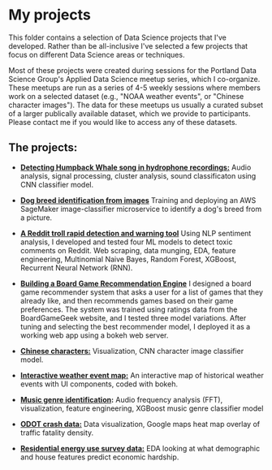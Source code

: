 # My projects

This folder contains a selection of Data Science projects that I've developed. Rather than be all-inclusive I've selected a few projects that focus on different Data Science areas or techniques.


Most of these projects were created during sessions for the Portland Data Science Group's Applied Data Science meetup series, which I co-organize. These meetups are run as a series of 4-5 weekly sessions where members work on a selected dataset (e.g., "NOAA weather events", or "Chinese character images"). The data for these meetups us usually a curated subset of a larger publically available dataset, which we provide to participants. Please contact me if you would like to access any of these datasets.

## The projects:

- **[Detecting Humpback Whale song in hydrophone recordings:](./ACO_whale_detector)** Audio analysis, signal processing, cluster analysis, sound classificaton using CNN classifier model.

- **[Dog breed identification from images](./AWS/sagemaker_dog_breed_id)**  Training and deploying an AWS SageMaker image-classifier microservice to identify a dog's breed from a picture. 

- **[A Reddit troll rapid detection and warning tool](https://github.com/johnmburt/springboard/tree/master/capstone_1)** Using NLP sentiment analysis, I developed and tested four ML models to detect toxic comments on Reddit. Web scraping, data munging, EDA, feature engineering, Multinomial Naive Bayes, Random Forest, XGBoost, Recurrent Neural Network (RNN).

- **[Building a Board Game Recommendation Engine](https://github.com/johnmburt/springboard/tree/master/capstone_2)**  I designed a board game recommender system that asks a user for a list of games that they already like, and then recommends games based on their game preferences. The system was trained using ratings data from the BoardGameGeek website, and I tested three model variations. After tuning and selecting the best recommender model, I deployed it as a working web app using a bokeh web server.

- **[Chinese characters:](./chinese_characters)** Visualization, CNN character image classifier model.

- **[Interactive weather event map:](./NOAA_weather_events)** An interactive map of historical weather events with UI components, coded with bokeh.

- **[Music genre identification](./music_genre_id):** Audio frequency analysis (FFT), visualization, feature engineering, XGBoost music genre classifier model

- **[ODOT crash data:](./ODOT_crash_map)** Data visualization, Google maps heat map overlay of traffic fatality density.

- **[Residential energy use survey data:](./residential_energy_use)** EDA looking at what demographic and house features predict economic hardship.



